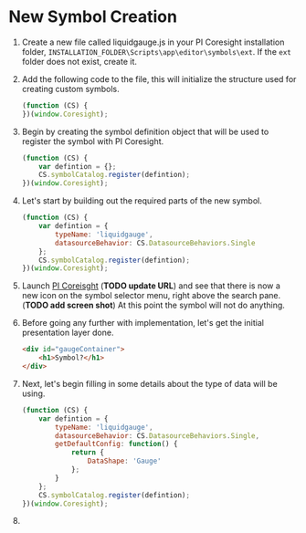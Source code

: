 # New Symbol Creation

1. Create a new file called liquidgauge.js in your PI Coresight installation folder, `INSTALLATION_FOLDER\Scripts\app\editor\symbols\ext`. If the `ext` folder does not exist, create it.  

1. Add the following code to the file, this will initialize the structure used for creating custom symbols.

    ```javascript
    (function (CS) {
    })(window.Coresight);
    ```
    
1. Begin by creating the symbol definition object that will be used to register the symbol with PI Coresight.

    ```javascript
    (function (CS) {
        var defintion = {};
        CS.symbolCatalog.register(defintion);
    })(window.Coresight);
    ```

1. Let's start by building out the required parts of the new symbol.

    ```javascript
    (function (CS) {
        var defintion = {
            typeName: 'liquidgauge',
            datasourceBehavior: CS.DatasourceBehaviors.Single
        };
        CS.symbolCatalog.register(defintion);
    })(window.Coresight);
    ```

1. Launch [PI Coreisght](https://www.osisoft.com) (**TODO update URL**) and see that there is now a new icon on the symbol selector menu, right above the search pane. (**TODO add screen shot**) At this point the symbol will not do anything.
1. Before going any further with implementation, let's get the initial presentation layer done.

    ```html
    <div id="gaugeContainer">
        <h1>Symbol?</h1>
    </div>
    ```

1. Next, let's begin filling in some details about the type of data will be using.

    ```javascript
    (function (CS) {
        var defintion = {
            typeName: 'liquidgauge',
            datasourceBehavior: CS.DatasourceBehaviors.Single,
            getDefaultConfig: function() {
    		    return {
    		        DataShape: 'Gauge'
                };
    	    }
        };
        CS.symbolCatalog.register(defintion);
    })(window.Coresight);
    ```

1. 